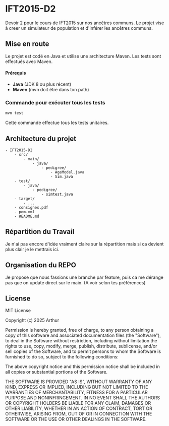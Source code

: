 # IFT2015-D2
Devoir 2 pour le cours de IFT2015 sur nos ancêtres communs. Le projet vise à creer un simulateur de population et d'inférer les ancêtres communs.

## Mise en route

Le projet est codé en Java et utilise une architecture Maven. Les tests sont effectués avec Maven.

#### Prérequis

* **Java** (JDK 8 ou plus récent)
* **Maven** (mvn doit être dans ton path)

### Commande pour exécuter tous les tests

```bash
mvn test
```

Cette commande effectue tous les tests unitaires.

## Architecture du projet

```
- IFT2015-D2
    - src/
        - main/
            - java/
                - pedigree/
                    - AgeModel.java
                    - Sim.java
    - test/
        - java/
            - pedigree/
                - simtest.java
    - target/
        - ...
    - consignes.pdf
    - pom.xml
    - README.md
```

## Répartition du Travail

Je n'ai pas encore d'idée vraiment claire sur la répartition mais si ca devient plus clair je le mettrais ici.

## Organisation du REPO

Je propose que nous fassions une branche par feature, puis ca me dérange pas que on update direct sur le main. (A voir selon tes préférences)


## License

MIT License

Copyright (c) 2025 Arthur

Permission is hereby granted, free of charge, to any person obtaining a copy
of this software and associated documentation files (the "Software"), to deal
in the Software without restriction, including without limitation the rights
to use, copy, modify, merge, publish, distribute, sublicense, and/or sell
copies of the Software, and to permit persons to whom the Software is
furnished to do so, subject to the following conditions:

The above copyright notice and this permission notice shall be included in all
copies or substantial portions of the Software.

THE SOFTWARE IS PROVIDED "AS IS", WITHOUT WARRANTY OF ANY KIND, EXPRESS OR
IMPLIED, INCLUDING BUT NOT LIMITED TO THE WARRANTIES OF MERCHANTABILITY,
FITNESS FOR A PARTICULAR PURPOSE AND NONINFRINGEMENT. IN NO EVENT SHALL THE
AUTHORS OR COPYRIGHT HOLDERS BE LIABLE FOR ANY CLAIM, DAMAGES OR OTHER
LIABILITY, WHETHER IN AN ACTION OF CONTRACT, TORT OR OTHERWISE, ARISING FROM,
OUT OF OR IN CONNECTION WITH THE SOFTWARE OR THE USE OR OTHER DEALINGS IN THE
SOFTWARE.